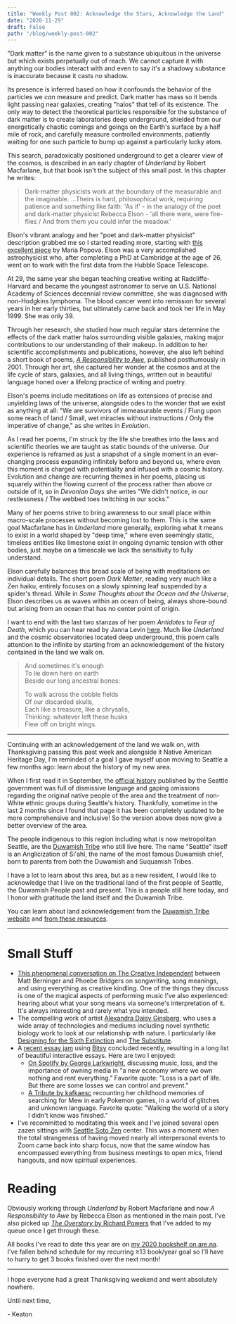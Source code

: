 ```yaml
---
title: "Weekly Post 002: Acknowledge the Stars, Acknowledge the Land"
date: "2020-11-29"
draft: False
path: "/blog/weekly-post-002"
---
```


"Dark matter" is the name given to a substance ubiquitous in the universe but which exists perpetually out of reach. We cannot capture it with anything our bodies interact with and even to say it's a shadowy substance is inaccurate because it casts no shadow. 

Its presence is inferred based on how it confounds the behavior of the particles we *can* measure and predict. Dark matter has mass so it bends light passing near galaxies, creating "halos" that tell of its existence. The only way to detect the theoretical particles responsible for the substance of dark matter is to create laboratories deep underground, shielded from our energetically chaotic comings and goings on the Earth's surface by a half mile of rock, and carefully measure controlled environments, patiently waiting for one such particle to bump up against a particularly lucky atom. 

This search, paradoxically positioned underground to get a clearer view of the cosmos, is described in an early chapter of *Underland* by Robert Macfarlane, but that book isn't the subject of this small post. In this chapter he writes: 

> Dark-matter physicists work at the boundary of the measurable and the imaginable. ...Theirs is hard, philosophical work, requiring patience and something like faith: 'As if' - in the analogy of the poet and dark-matter physicist Rebecca Elson - 'all there were, were fire-flies / And from them you could infer the meadow.'

Elson's vibrant analogy and her "poet and dark-matter physicist" description grabbed me so I started reading more, starting with [this excellent piece](https://www.brainpickings.org/2019/04/29/regina-spektor-reads-rebecca-elson/) by Maria Popova. Elson was a very accomplished astrophysicist who, after completing a PhD at Cambridge at the age of 26, went on to work with the first data from the Hubble Space Telescope. 

At 29, the same year she began teaching creative writing at Radcliffe-Harvard and became the youngest astronomer to serve on U.S. National Academy of Sciences decennial review committee, she was diagnosed with non-Hodgkins lymphoma. The blood cancer went into remission for several years in her early thirties, but ultimately came back and took her life in May 1999. She was only 39. 

Through her research, she studied how much regular stars determine the effects of the dark matter halos surrounding visible galaxies, making major contributions to our understanding of their makeup. In addition to her scientific accomplishments and publications, however, she also left behind a short book of poems, *[A Responsibility to Awe](https://www.goodreads.com/book/show/1912586.A_Responsibility_to_Awe)*, published posthumously in 2001. Through her art, she captured her wonder at the cosmos and at the life cycle of stars, galaxies, and all living things, written out in beautiful language honed over a lifelong practice of writing and poetry.

Elson's poems include meditations on life as extensions of precise and unyielding laws of the universe, alongside odes to the wonder that we exist as anything at all: "We are survivors of immeasurable events / Flung upon some reach of land / Small, wet miracles without instructions / Only the imperative of change," as she writes in *Evolution*. 

As I read her poems, I'm struck by the life she breathes into the laws and scientific theories we are taught as static bounds of the universe. Our experience is reframed as just a snapshot of a single moment in an ever-changing process expanding infinitely before and beyond us, where even this moment is charged with potentiality and infused with a cosmic history. Evolution and change are recurring themes in her poems, placing us squarely within the flowing current of the process rather than above or outside of it, so in *Devonian Days* she writes "We didn't notice, in our restlessness / The webbed toes twitching in our socks." 

Many of her poems strive to bring awareness to our small place within macro-scale processes without becoming lost to them. This is the same goal Macfarlane has in *Underland* more generally, exploring what it means to exist in a world shaped by "deep time," where even seemingly static, timeless entities like limestone exist in ongoing dynamic tension with other bodies, just maybe on a timescale we lack the sensitivity to fully understand. 

Elson carefully balances this broad scale of being with meditations on individual details. The short poem *Dark Matter*, reading very much like a Zen haiku, entirely focuses on a slowly spinning leaf suspended by a spider's thread. While in *Some Thoughts about the Ocean and the Universe*, Elson describes us as waves within an ocean of being, always shore-bound but arising from an ocean that has no center point of origin. 

I want to end with the last two stanzas of her poem *Antidotes to Fear of Death*, which you can hear read by Janna Levin [here](https://www.brainpickings.org/2020/04/10/antidotes-to-fear-of-death-rebecca-elson/). Much like *Underland* and the cosmic observatories located deep underground, this poem calls attention to the infinite by starting from an acknowledgement of the history contained in the land we walk on. 

> And sometimes it's enough  
> To lie down here on earth   
> Beside our long ancestral bones:  
> 
> To walk across the cobble fields  
> Of our discarded skulls,  
> Each like a treasure, like a chrysalis,  
> Thinking: whatever left these husks  
> Flew off on bright wings.  

---

Continuing with an acknowledgement of the land we walk on, with Thanksgiving passing this past week and alongside it Native American Heritage Day, I'm reminded of a goal I gave myself upon moving to Seattle a few months ago: learn about the history of my new area. 

When I first read it in September, the [official history](https://www.seattle.gov/cityarchives/seattle-facts/brief-history-of-seattle) published by the Seattle government was full of dismissive language and gaping omissions regarding the original native people of the area and the treatment of non-White ethnic groups during Seattle's history. Thankfully, sometime in the last 2 months since I found that page it has been completely updated to be more comprehensive and inclusive! So the version above does now give a better overview of the area. 

The people indigenous to this region including what is now metropolitan Seattle, are the [Duwamish Tribe](https://www.duwamishtribe.org/) who still live here. The name "Seattle" itself is an Anglicization of Si'ahl, the name of the most famous Duwamish chief, born to parents from both the Duwamish and Suquamish Tribes. 

I have a lot to learn about this area, but as a new resident, I would like to acknowledge that I live on the traditional land of the first people of Seattle, the Duwamish People past and present. This is a people still here today, and I honor with gratitude the land itself and the Duwamish Tribe.

You can learn about land acknowledgement from the [Duwamish Tribe website](https://www.duwamishtribe.org/) and [from these resources](https://www.realrentduwamish.org/land-acknowledgement.html). 

---

# Small Stuff

- [This phenomenal conversation on The Creative Independent](https://thecreativeindependent.com/people/matt-berninger-and-phoebe-bridgers-on-how-they-write-what-they-write/) between Matt Berninger and Phoebe Bridgers on songwriting, song meanings, and using everything as creative kindling. One of the things they discuss is one of the magical aspects of performing music I've also experienced: hearing about what your song means via someone's interpretation of it. It's always interesting and rarely what you intended.
- The compelling work of artist [Alexandra Daisy Ginsberg](https://www.daisyginsberg.com/), who uses a wide array of technologies and mediums including novel synthetic biology work to look at our relationship with nature. I particularly like [Designing for the Sixth Extinction](https://www.daisyginsberg.com/work/designing-for-the-sixth-extinction) and [The Substitute](https://www.daisyginsberg.com/work/the-substitute).
- A [recent essay jam](https://itch.io/jam/the-bitsy-essay-jam/entries) using [Bitsy](http://www.bitsy.org/) concluded recently, resulting in a long list of beautiful interactive essays. Here are two I enjoyed:
    - [On Spotify by George Larkwright](https://larkwrighter.itch.io/on-spotify), discussing music, loss, and the importance of owning media in "a new economy where we own nothing and rent everything." Favorite quote: "Loss is a part of life. But there are some losses we can control and prevent."
    - [A Tribute by kafkaesc](https://kafkaesc.itch.io/a-tribute) recounting her childhood memories of searching for Mew in early Pokemon games, in a world of glitches and unknown language. Favorite quote: "Walking the world of a story I didn't know was finished."
- I've recommitted to meditating this week and I've joined several open zazen sittings with [Seattle Soto Zen](https://seattlesotozen.org/) center. This was a moment when the total strangeness of having moved nearly all interpersonal events to Zoom came back into sharp focus, now that the same window has encompassed everything from business meetings to open mics, friend hangouts, and now spiritual experiences.  

# Reading

Obviously working through *Underland* by Robert Macfarlane and now *A Responsibility to Awe* by Rebecca Elson as mentioned in the main post. I've also picked up [*The Overstory* by Richard Powers](https://www.goodreads.com/book/show/40180098-the-overstory) that I've added to my queue once I get through these. 

All books I've read to date this year are on [my 2020 bookshelf on are.na](https://www.are.na/keaton-armentrout/2020-bookshelf). I've fallen behind schedule for my recurring ≥13 book/year goal so I'll have to hurry to get 3 books finished over the next month! 

---

I hope everyone had a great Thanksgiving weekend and went absolutely nowhere.

Until next time,

\- Keaton
